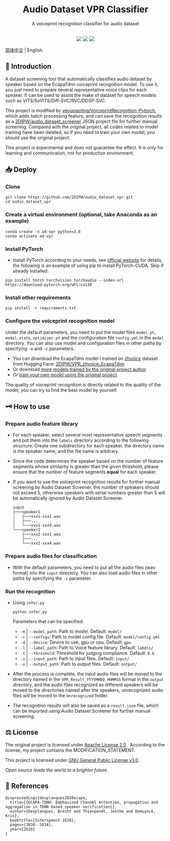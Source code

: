 <div class="title" align=center>
    <h1>Audio Dataset VPR Classifier</h1>
	<div>A voiceprint recognition classifier for audio dataset</div>
    <br/>
    <p>
        <img src="https://img.shields.io/github/license/2DIPW/audio_dataset_vpr">
    	<img src="https://img.shields.io/badge/python-3.8-blue">
        <img src="https://img.shields.io/github/stars/2DIPW/audio_dataset_vpr?style=social">
        
</div>

[简体中文](https://github.com/2DIPW/audio_dataset_vpr/blob/master/README.md) | English

## 🚩 Introduction
A dataset screening tool that automatically classifies audio dataset by speaker based on the EcapaTdnn voiceprint recognition model. To use it, you just need to prepare several representative voice clips for each speaker. It can be used to assist the make of dataset for speech models such as VITS/SoVITS/Diff-SVC/RVC/DDSP-SVC.

This project is modified by [yeyupiaoling/VoiceprintRecognition-Pytorch](https://github.com/yeyupiaoling/VoiceprintRecognition-Pytorch), which adds batch processing feature, and can save the recognition results as a [2DIPW/audio_dataset_screener]( https://github.com/2DIPW/audio_dataset_screener) JSON project file for further manual screening. Compared with the original project, all codes related to model training have been deleted, so if you need to train your own model, you should use the original project.

This project is experimental and does not guarantee the effect. It is only for learning and communication, not for production environment.

## 📥 Deploy
### Clone
```shell
git clone https://github.com/2DIPW/audio_dataset_vpr.git
cd audio_dataset_vpr
```
### Create a virtual environment (optional, take Anaconda as an example)
```sheel
conda create -n ad-vpr python=3.8
conda activate ad-vpr
```
### Install PyTorch
- Install PyTorch according to your needs, see [official website](https://pytorch.org/get-started/locally) for details, the following is an example of using pip to install PyTorch-CUDA. Skip if already installed.
```shell
pip install torch torchvision torchaudio --index-url https://download.pytorch.org/whl/cu118
```
### Install other requirements
```shell
pip install -r requirements.txt
```
### Configure the voiceprint recognition model
Under the default parameters, you need to put the model files `model.pt`, `model.state`, `optimizer.pt` and the configuration file `config.yml` in the `model` directory. You can also use model and configuration files in other paths by specifying `-m` and `-c` parameters.

- You can download the EcapaTdnn model I trained on [zhvoice](https://aistudio.baidu.com/aistudio/datasetdetail/133922) dataset from Hugging Face: [2DIPW/VPR_zhvoice_EcapaTdnn](https://huggingface.co/2DIPW/VPR_zhvoice_EcapaTdnn/tree/main)
- Or download [more models trained by the original project author](https://github.com/yeyupiaoling/VoiceprintRecognition-Pytorch#%E6%A8%A1%E5%9E%8B%E4%B8%8B%E8%BD%BD)
- Or [train your own model using the original project](https://github.com/yeyupiaoling/VoiceprintRecognition-Pytorch#%E5%88%9B%E5%BB%BA%E6%95%B0%E6%8D%AE)

The quality of voiceprint recognition is directly related to the quality of the model, you can try to find the best model by yourself.
## 🗝 How to use
### Prepare audio feature library
- For each speaker, select several most representative speech segments and put them into the `labels` directory according to the following structure. Create one subdirectory for each speaker, the directory name is the speaker name, and the file name is arbitrary.
- Since the code determines the speaker based on the number of feature segments whose similarity is greater than the given threshold, please ensure that the number of feature segments **equal** for each speaker.
- If you want to use the voiceprint recognition results for further manual screening by Audio Dataset Screener, the number of speakers should not exceed 5, otherwise speakers with serial numbers greater than 5 will be automatically ignored by Audio Dataset Screener.

    ```
    input
    ├───speaker1
    │   ├───xxx1-xxx1.wav
    │   ├───...
    │   └───xxx1-xxx4.wav
    └───speaker2
        ├───xxx2-xxx1.wav
        ├───...
        └───xxx2-xxx4.wav
    ```
### Prepare audio files for classification
- With the default parameters, you need to put all the audio files (wav format) into the `input` directory. You can also load audio files in other paths by specifying the `-i` parameter.
### Run the recognition
- Using `infer.py`
    ```shell
    python infer.py
    ```
    Parameters that can be specified:
    - `-m` | `--model_path`: Path to model. Default: `model/`
    - `-c` | `--configs`: Path to model config file. Default: `model/config.yml`
    - `-d` | `--device`: Device to use, gpu or cpu. Default: `gpu`
    - `-l` | `--label_path`: Path to Voice feature library. Default: `labels/`
    - `-t` | `--threshold`: Threshold for judging compliance. Default: `0.6`
    - `-i` | `--input_path`: Path to input files. Default: `input/`
    - `-o` | `--output_path`: Path to output files. Default: `output/`

- After the process is complete, the input audio files will be moved to the directory named in the `VPR_Result_YYYYMMDD_HHMMSS` format in the `output` directory, and the audio files recognized as different speakers will be moved to the directories named after the speakers, unrecognized audio files will be moved to the `Unrecognized` folder.
- The recognition results will also be saved as a `result.json` file, which can be imported using Audio Dataset Screener for further manual screening.

## ⚖ License
The original project is licensed under [Apache License 2.0](https://github.com/yeyupiaoling/VoiceprintRecognition-Pytorch/blob/develop/LICENSE) . According to the license, my project contains the MODIFICATION_STATEMENT.

This project is licensed under [GNU General Public License v3.0](https://github.com/2DIPW/audio_dataset_vpr/blob/master/LICENSE) .

*Open source leads the world to a brighter future.*
## 📃 References
```
@inproceedings{desplanques2020ecapa,
  title={{ECAPA-TDNN: Emphasized Channel Attention, propagation and aggregation in TDNN based speaker verification}},
  author={Desplanques, Brecht and Thienpondt, Jenthe and Demuynck, Kris},
  booktitle={Interspeech 2020},
  pages={3830--3834},
  year={2020}
}
```
